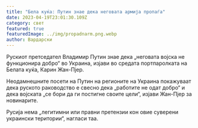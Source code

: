 ```yaml
---
title: "Бела куќа: Путин знае дека неговата армија пропаѓа"
date: 2023-04-19T23:01:30.109Z
category: свет
featured: true
featuredImage: ../img/propadnarm.png.webp
author: Вардарски
---
```


Рускиот претседател Владимир Путин знае дека „неговата војска не функционира добро“ во Украина, изјави во средата портпаролката на Белата куќа, Карин Жан-Пјер.

Неодамнешните посети на Путин на регионите на Украина покажуваат дека руското раководство е свесно дека „работите не одат добро“ и дека војската „се бори да ги постигне своите цели“, изјави Жан-Пјер за новинарите.

Русија нема „легитимни или правни претензии кон овие суверени украински територии“, нагласи таа.
